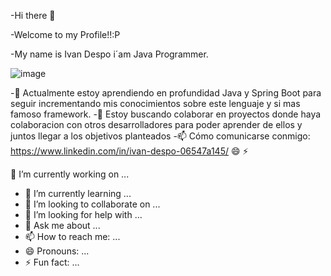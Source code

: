 -Hi there 👋

-Welcome to my Profile!!:P

-My name is Ivan Despo i´am Java Programmer. 

![image](https://user-images.githubusercontent.com/69522674/124947135-f7090380-dfe5-11eb-8b13-1fb87b0bfe12.png)

-🌱 Actualmente estoy aprendiendo en profundidad Java y Spring Boot para seguir incrementando mis conocimientos sobre este lenguaje y si mas famoso framework.
-👯 Estoy buscando colaborar en proyectos donde haya colaboracion con otros desarrolladores para poder aprender de ellos y juntos llegar a los objetivos planteados
-📫 Cómo comunicarse conmigo: https://www.linkedin.com/in/ivan-despo-06547a145/
😄 
⚡ 



 🔭 I’m currently working on ...
- 🌱 I’m currently learning ...
- 👯 I’m looking to collaborate on ...
- 🤔 I’m looking for help with ...
- 💬 Ask me about ...
- 📫 How to reach me: ...
- 😄 Pronouns: ...
- ⚡ Fun fact: ...


<!--
**soto1989/soto1989** is a ✨ _special_ ✨ repository because its `README.md` (this file) appears on your GitHub profile.

Here are some ideas to get you started:

-
-->
